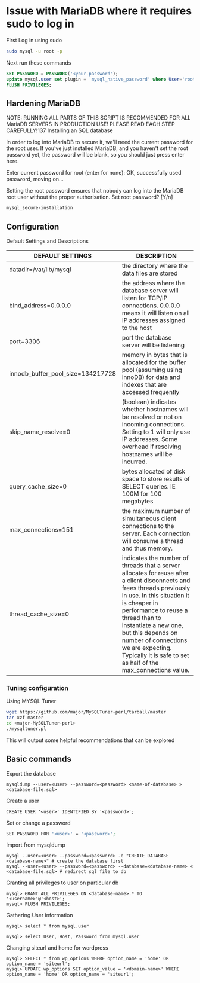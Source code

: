 # Issue with MariaDB where it requires sudo to log in #

First Log in using sudo 

```sh
sudo mysql -u root -p
```

Next run these commands

```sql
SET PASSWORD = PASSWORD('<your-password');
update mysql.user set plugin = 'mysql_native_password' where User='root';
FLUSH PRIVILEGES;
```

## Hardening MariaDB

NOTE: RUNNING ALL PARTS OF THIS SCRIPT IS RECOMMENDED FOR ALL MariaDB
SERVERS IN PRODUCTION USE! PLEASE READ EACH STEP CAREFULLY!137
Installing an SQL database

In order to log into MariaDB to secure it, we'll need the current
password for the root user. If you've just installed MariaDB, and
you haven't set the root password yet, the password will be blank,
so you should just press enter here.

Enter current password for root (enter for none):
OK, successfully used password, moving on...

Setting the root password ensures that nobody can log into the MariaDB
root user without the proper authorisation.
Set root password? [Y/n]

```sh
mysql_secure-installation
```

## Configuration

Default Settings and Descriptions

| DEFAULT SETTINGS                  | DESCRIPTION                                                                                                                                                                                                                                                                                                                                                       |
|-----------------------------------|-------------------------------------------------------------------------------------------------------------------------------------------------------------------------------------------------------------------------------------------------------------------------------------------------------------------------------------------------------------------|
| datadir=/var/lib/mysql            | the directory where the data files are stored                                                                                                                                                                                                                                                                                                                     |
| bind_address=0.0.0.0              | the address where the database server will listen for TCP/IP connections.  0.0.0.0 means it will listen on all IP addresses assigned to the host                                                                                                                                                                                                                  |
| port=3306                         | port the database server will be listening                                                                                                                                                                                                                                                                                                                        |
| innodb_buffer_pool_size=134217728 | memory in bytes that is allocated for the buffer pool (assuming using innoDB) for data and indexes that are accessed frequently                                                                                                                                                                                                                                   |
| skip_name_resolve=0               | (boolean) indicates whether hostnames will be resolved or not on incoming connections. Setting to 1 will only use IP addresses. Some overhead if resolving hostnames will be incurred.                                                                                                                                                                            |
| query_cache_size=0                | bytes allocated of disk space to store results of SELECT queries. IE 100M for 100 megabytes                                                                                                                                                                                                                                                                       |
| max_connections=151               | the maximum number of simultaneous client connections to the server.  Each connection will consume a thread and thus memory.                                                                                                                                                                                                                                      |
| thread_cache_size=0               | indicates the number of threads that a server allocates for reuse after a client disconnects and frees threads previously in use.  In this situation it is cheaper in performance to reuse a thread than to instantiate a new one, but this depends on number of connections we are expecting.  Typically it is safe to set as half of the max_connections value. |

### Tuning configuration

Using MYSQL Tuner

```sh
wget https://github.com/major/MySQLTuner-perl/tarball/master
tar xzf master
cd <major-MySQLTuner-perl>
./mysqltuner.pl
```

This will output some helpful recommendations that can be explored

## Basic commands

Export the database

```mysql
mysqldump --user=<user> --password=<password> <name-of-database> > <database-file.sql>
```

Create a user

```mysql
CREATE USER '<user>' IDENTIFIED BY '<password>';
```

Set or change a password

```sh
SET PASSWORD FOR '<user>' = '<password>';
```

Import from mysqldump

```mysql
mysql --user=<user> --password=<password> -e "CREATE DATABASE <database-name>" # create the database first
mysql --user=<user> --password=<password> --database=<database-name> < <database-file.sql> # redirect sql file to db
```

Granting all privileges to user on particular db

```mysql
mysql> GRANT ALL PRIVILEGES ON <database-name>.* TO '<username>'@'<host>';
mysql> FLUSH PRIVILEGES;
```

Gathering User information

```mysql
mysql> select * from mysql.user

mysql> select User, Host, Password from mysql.user
```

Changing siteurl and home for wordpress

```mysql
mysql> SELECT * from wp_options WHERE option_name = 'home' OR option_name = 'siteurl';
mysql> UPDATE wp_options SET option_value = '<domain-name>' WHERE option_name = 'home' OR option_name = 'siteurl';
```
